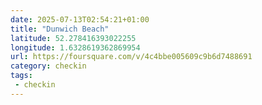 ```yaml
---
date: 2025-07-13T02:54:21+01:00
title: "Dunwich Beach"
latitude: 52.278416393022255
longitude: 1.6328619362869954
url: https://foursquare.com/v/4c4bbe005609c9b6d7488691
category: checkin
tags:
 - checkin
---
```

